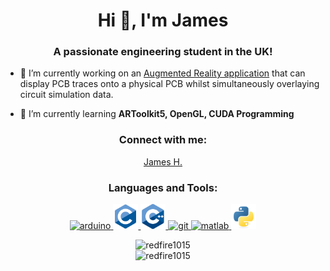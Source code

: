 <h1 align="center">Hi 👋, I'm James</h1>
<h3 align="center">A passionate engineering student in the UK!</h3>

- 🔭 I’m currently working on an [Augmented Reality application](https://github.com/redfire1015/Artoolkit5MultiPCB) that can display PCB traces onto a physical PCB whilst simultaneously overlaying circuit simulation data.

- 🌱 I’m currently learning **ARToolkit5, OpenGL, CUDA Programming**

<h3 align="center">Connect with me:</h3>
<div align="center" class="badge-base LI-profile-badge" data-locale="en_US" data-size="large" data-theme="dark" data-type="HORIZONTAL" data-vanity="jrhol" data-version="v1"><a class="badge-base__link LI-simple-link" href="https://uk.linkedin.com/in/jrhol?trk=profile-badge">James H.</a></div>


<h3 align="center">Languages and Tools:</h3>
<p align="center"> <a href="https://www.arduino.cc/" target="_blank" rel="noreferrer"> <img src="https://cdn.worldvectorlogo.com/logos/arduino-1.svg" alt="arduino" width="40" height="40"/> </a> <a href="https://www.cprogramming.com/" target="_blank" rel="noreferrer"> <img src="https://raw.githubusercontent.com/devicons/devicon/master/icons/c/c-original.svg" alt="c" width="40" height="40"/> </a> <a href="https://www.w3schools.com/cpp/" target="_blank" rel="noreferrer"> <img src="https://raw.githubusercontent.com/devicons/devicon/master/icons/cplusplus/cplusplus-original.svg" alt="cplusplus" width="40" height="40"/> </a> <a href="https://git-scm.com/" target="_blank" rel="noreferrer"> <img src="https://www.vectorlogo.zone/logos/git-scm/git-scm-icon.svg" alt="git" width="40" height="40"/> </a> <a href="https://www.mathworks.com/" target="_blank" rel="noreferrer"> <img src="https://upload.wikimedia.org/wikipedia/commons/2/21/Matlab_Logo.png" alt="matlab" width="40" height="40"/> </a> <a href="https://www.python.org" target="_blank" rel="noreferrer"> <img src="https://raw.githubusercontent.com/devicons/devicon/master/icons/python/python-original.svg" alt="python" width="40" height="40"/> </a> </p>

<div align="center">

  <!-- Top Languages Card -->
  <img src="https://github-readme-stats.vercel.app/api/top-langs?username=redfire1015&show_icons=true&locale=en&layout=compact&theme=dark" alt="redfire1015" />

  </div>

<div align="center">
  <!-- GitHub Stats Card -->
  <img src="https://github-readme-stats.vercel.app/api?username=redfire1015&show_icons=true&locale=en&theme=dark" alt="redfire1015" />

</div>
